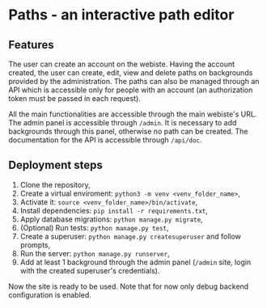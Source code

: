 # Paths - an interactive path editor
## Features
The user can create an account on the webiste. Having the account created, the user can create, edit, view and delete
paths on backgrounds provided by the administration. The paths can also be managed through an API which is accessible
only for people with an account (an authorization token must be passed in each request).

All the main functionalities are accessible through the main webiste's URL.
The admin panel is accessible through `/admin`. It is necessary to add backgrounds through this panel,
otherwise no path can be created.
The documentation for the API is accessible through `/api/doc`.

## Deployment steps
1. Clone the repository,
2. Create a virtual enviroment: `python3 -m venv <venv_folder_name>`,
3. Activate it: `source <venv_folder_name>/bin/activate`,
4. Install dependencies: `pip install -r requirements.txt`,
5. Apply database migrations: `python manage.py migrate`,
6. (Optional) Run tests: `python manage.py test`,
8. Create a superuser: `python manage.py createsuperuser` and follow prompts,
9. Run the server: `python manage.py runserver`,
10. Add at least 1 background through the admin panel (`/admin` site, login with the created superuser's credentials).

Now the site is ready to be used. Note that for now only debug backend configuration is enabled.
